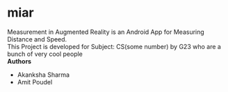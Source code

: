 # miar

Measurement in Augmented Reality is an Android App for Measuring Distance and Speed.  
This Project is developed for Subject: CS(some number) by G23 who are a bunch of very cool people  
**Authors**  
- Akanksha Sharma
- Amit Poudel
